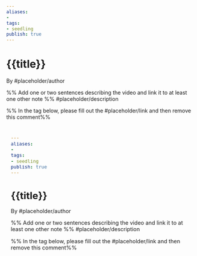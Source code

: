```yaml
---
aliases: 
- 
tags:
- seedling
publish: true
---
```


# {{title}}

By #placeholder/author

%% Add one or two sentences describing the video and link it to at least one other note %%
#placeholder/description 

%% In the tag below, please fill out the #placeholder/link and then remove this comment%%

<iframe width="100%" height="400px" src="#placeholder/link" title="YouTube video player" frameborder="0" allow="accelerometer; autoplay; clipboard-write; encrypted-media; gyroscope; picture-in-picture" allowfullscreen></iframe>
